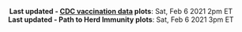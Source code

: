 <p align="center">
    <b>Last updated - <a href="https://covid.cdc.gov/covid-data-tracker/#vaccinations" target="_blank">CDC vaccination data</a> plots</b>: Sat, Feb 6 2021 2pm ET<br>
    <b>Last updated - Path to Herd Immunity plots</b>: Sat, Feb 6 2021 3pm ET
    </p>